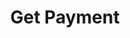 ---
title: Get Payment
api:
  file: openapi.json
  operationId: Payment-get_payment
hidden: false
---